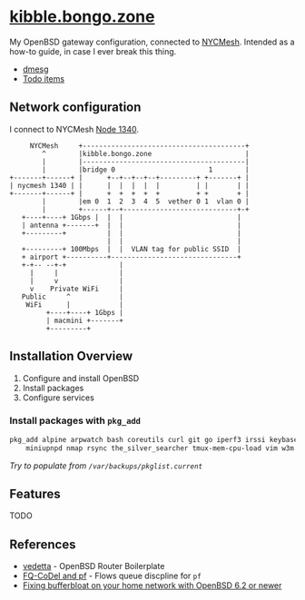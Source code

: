# [kibble.bongo.zone](http://kibble.bongo.zone/)
My OpenBSD gateway configuration, connected to [NYCMesh](https://nycmesh.net). Intended as a how-to guide, in case I ever break this thing.

* [dmesg](http://dmesgd.nycbug.org/index.cgi?do=view&id=3701)
* [Todo items](https://github.com/bongozone/kibble/issues)

## Network configuration

I connect to NYCMesh [Node 1340](https://docs.nycmesh.net/nodes/node-1340/).

```
     NYCMesh     +----------------------------------------+
        ^        |kibble.bongo.zone                       |
        |        |----------------------------------------|
        |        |bridge 0                       1        |
+-------+------+ |      +--+--+--+--+---------+ +-------+ |
| nycmesh 1340 | |      |  |  |  |  |         | |       | |
+-------+------+ |      +  +  +  +  +         + +       + |
        |        |em 0  1  2  3  4  5  vether 0 1  vlan 0 |
        |        +------+--+----------------------------+-+
   +----+----+ 1Gbps |  |  |                            |
   | antenna +-------+  |  |                            |
   +---------+          |  |                            |
                        |  |                            |
   +---------+ 100Mbps  |  |  VLAN tag for public SSID  |
   + airport +----------+-------------------------------+
   +-+-- --+-+             |
     |     |               |
     |     v               |
     v    Private WiFi     |
   Public     ^            |
    WiFi      |            |
         +----+----+ 1Gbps |
         | macmini +-------+
         +---------+
```
<!-- http://www.asciidraw.com/ -->

## Installation Overview
1. Configure and install OpenBSD
2. Install packages
3. Configure services

### Install packages with `pkg_add` 

```bash
pkg_add alpine arpwatch bash coreutils curl git go iperf3 irssi keybase lynx \
    miniupnpd nmap rsync the_silver_searcher tmux-mem-cpu-load vim w3m wget zsh
```

_Try to populate from `/var/backups/pkglist.current`_

## Features

TODO

## References

* [vedetta](https://github.com/vedetta-com/vedetta) - OpenBSD Router Boilerplate
* [FQ-CoDel and pf](https://www.reddit.com/r/openbsd/comments/75ps6h/fqcodel_and_pf/) - Flows queue discpline for `pf`
* [Fixing bufferbloat on your home network with OpenBSD 6.2 or newer](https://pauladamsmith.com/blog/2018/07/fixing-bufferbloat-on-your-home-network-with-openbsd-6.2-or-newer.html)


<!--

Updating files -- mount the root file system in ./mnt using sshfs

sshfs -o sshfs_debug -o reconnect root@kibble.bongo.zone:/ mnt/kibble

Copy over updated files only:

rsync -v --existing mnt/etc/* src/etc


-->